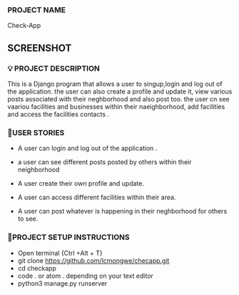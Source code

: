### PROJECT NAME

Check-App


## SCREENSHOT

<!-- ![MYPORTFOLIO](./awapp/static/images/screen.png) -->

### :bulb: PROJECT DESCRIPTION

This is a  Django program that allows a user to singup,login and log out of the application. the user can also create a profile and update it, view various posts associated with their neghborhood and also post too. the user cn see vaariou facilities and businesses within their naeighborhood, add facilities and access the facilities contacts .

### :pushpin:USER STORIES
- A user can login and log out of the application .
- a user can see different posts posted by others within their neighborhood
- A user create their own profile and update.

- A user can access different facilities within their area.
- A user can post whatever is happening in their neghborhood for others to see. 

### :pushpin:PROJECT SETUP INSTRUCTIONS

- Open terminal {Ctrl +Alt + T}
- git clone https://github.com/lcmongwe/checapp.git
- cd checkapp
- code . or atom . depending on your text editor
- python3 manage.py runserver